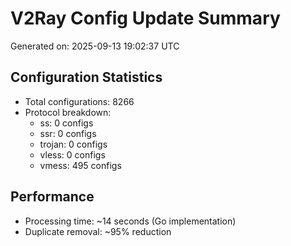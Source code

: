 # V2Ray Config Update Summary
Generated on: 2025-09-13 19:02:37 UTC

## Configuration Statistics
- Total configurations: 8266
- Protocol breakdown:
  - ss: 0 configs
  - ssr: 0 configs
  - trojan: 0 configs
  - vless: 0 configs
  - vmess: 495 configs

## Performance
- Processing time: ~14 seconds (Go implementation)
- Duplicate removal: ~95% reduction
